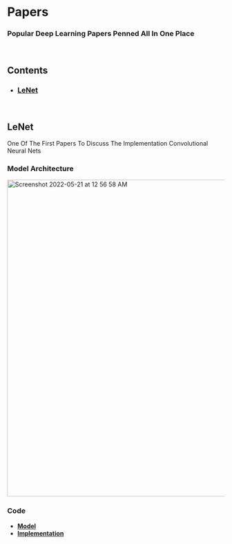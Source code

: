 # Papers
### Popular Deep Learning Papers Penned All In One Place
<br />

## Contents 

- ### [LeNet](http://yann.lecun.com/exdb/publis/pdf/lecun-98.pdf)

<br />

## LeNet 

One Of The First Papers To Discuss The Implementation Convolutional Neural Nets
<br />

### Model Architecture

<img width="734" alt="Screenshot 2022-05-21 at 12 56 58 AM" src="https://user-images.githubusercontent.com/105856839/169598176-e7d6cf53-a3ff-4c83-8aad-e52e232d17dc.png">

### Code

- <b>[Model](https://github.com/Ansh3101/Papers/blob/main/LeNet.py)</b>
- <b>[Implementation]()</b>


